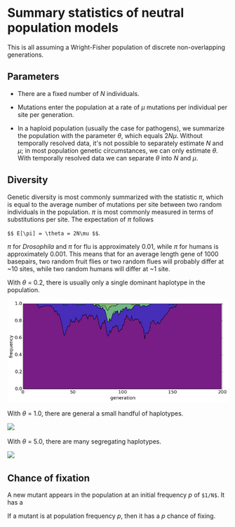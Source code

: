 # Summary statistics of neutral population models

This is all assuming a Wright-Fisher population of discrete non-overlapping generations.

## Parameters

* There are a fixed number of *N* individuals.

* Mutations enter the population at a rate of *&mu;* mutations per individual per site per generation.

* In a haploid population (usually the case for pathogens), we summarize the population with the parameter *&theta;*, which equals 2*N&mu;*. Without temporally resolved data, it's not possible to separately estimate *N* and *&mu;*; in most population genetic circumstances, we can only estimate *&theta;*. With temporally resolved data we can separate *&theta;* into *N* and *&mu;*.

## Diversity

Genetic diversity is most commonly summarized with the statistic *&pi;*, which is equal to the average number of mutations per site between two random individuals in the population. *&pi;* is most commonly measured in terms of substitutions per site. The expectation of *&pi;* follows

`$$ E[\pi] = \theta = 2N\mu $$`.

*&pi;* for *Drosophila* and *&pi;* for flu is approximately 0.01, while *&pi;* for humans is approximately 0.001. This means that for an average length gene of 1000 basepairs, two random fruit flies or two random flues will probably differ at ~10 sites, while two random humans will differ at ~1 site.

With *&theta;* = 0.2, there is usually only a single dominant haplotype in the population.

![](figures/trajectories_theta0.2_n100.png)

With *&theta;* = 1.0, there are general a small handful of haplotypes.

![](figures/trajectories_theta1.0_n100.png)

With *&theta;* = 5.0, there are many segregating haplotypes.

![](figures/trajectories_theta5.0_n100.png)

## Chance of fixation

A new mutant appears in the population at an initial frequency *p* of `$1/N$`. It has a 

If a mutant is at population frequency *p*, then it has a *p* chance of fixing.

